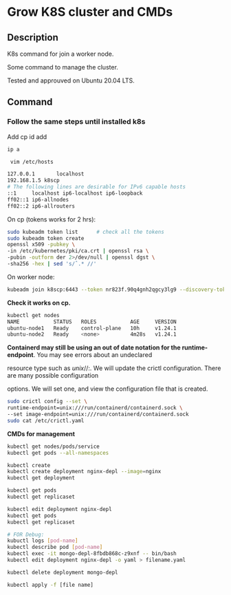 # Grow K8S cluster and CMDs



## Description 

K8s command for join a worker node. 

Some command to manage the cluster.

Tested and approuved on Ubuntu 20.04 LTS. 



## Command 

### Follow the same steps until installed k8s

Add cp id add

```bash
ip a 
```

```bash
 vim /etc/hosts
```

```bash
127.0.0.1       localhost
192.168.1.5 k8scp
# The following lines are desirable for IPv6 capable hosts
::1     localhost ip6-localhost ip6-loopback
ff02::1 ip6-allnodes
ff02::2 ip6-allrouters
```

On cp (tokens works for 2 hrs):

```bash
sudo kubeadm token list      # check all the tokens
sudo kubeadm token create
openssl x509 -pubkey \
-in /etc/kubernetes/pki/ca.crt | openssl rsa \
-pubin -outform der 2>/dev/null | openssl dgst \
-sha256 -hex | sed 's/ˆ.* //'
```

On worker node:

```bash
kubeadm join k8scp:6443 --token nr823f.90q4gnh2qgcy3lg9 --discovery-token-ca-cert-hash sha256:50d3f0bf1e69060deeab80dd672241f6fb3b6e308e02b54457544fc422f5e9e3 
```

**Check it works on cp.**

```bash
kubectl get nodes
NAME           STATUS   ROLES           AGE     VERSION
ubuntu-node1   Ready    control-plane   10h     v1.24.1
ubuntu-node2   Ready    <none>          4m28s   v1.24.1
```

**Containerd may still be using an out of date notation for the runtime-endpoint**. You may see errors about an undeclared

resource type such as *unix*//:. We will update the crictl configuration. There are many possible configuration

options. We will set one, and view the configuration file that is created.

```bash
sudo crictl config --set \
runtime-endpoint=unix:///run/containerd/containerd.sock \
--set image-endpoint=unix:///run/containerd/containerd.sock
sudo cat /etc/crictl.yaml
```



**CMDs for management**

```bash
kubectl get nodes/pods/service
kubectl get pods --all-namespaces

kubectl create
kubectl create deployment nginx-depl --image=nginx 
kubectl get deployment

kubectl get pods
kubectl get replicaset

kubectl edit deployment nginx-depl
kubectl get pods 
kubectl get replicaset

# FOR Debug:
kubuctl logs [pod-name]
kubectl describe pod [pod-name]
kubectl exec -it mongo-depl-8fbdb868c-z9xnf -- bin/bash
kubectl edit deployment nginx-depl -o yaml > filename.yaml

kubectl delete deployment mongo-depl

kubectl apply -f [file name]
```

